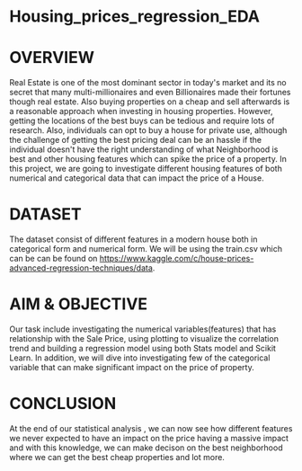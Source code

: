 # Housing_prices_regression_EDA

# OVERVIEW

Real Estate is one of the most dominant sector in today's market and its no secret that many multi-millionaires and even Billionaires made their fortunes though real estate. Also buying properties on a cheap and sell afterwards is a reasonable approach when investing in housing properties. However, getting the locations of the best buys can be tedious and require lots of research. Also, individuals can opt to buy a house for private use, although the challenge of getting the best pricing deal can be an hassle if the individual doesn't have the right understanding of what Neighborhood is best and other housing features which can spike the price of a property. In this project, we are going to investigate different housing features of both numerical and categorical data that can impact the price of a House.

# DATASET

The dataset consist of different features in a modern house both in categorical form and numerical form. We will be using the train.csv which can be can be found on https://www.kaggle.com/c/house-prices-advanced-regression-techniques/data.

# AIM & OBJECTIVE

Our task include investigating the numerical variables(features) that has relationship with the Sale Price, using plotting to visualize the correlation trend and building a regression model using both Stats model and Scikit Learn. In addition, we will dive into investigating few of the categorical variable that can make significant impact on the price of property.

# CONCLUSION

At the end of our statistical analysis , we can now see how different features we never expected to have an impact on the price having a massive impact and with this knowledge, we can make decison on the best neighborhood where we can get the best cheap properties and lot more.